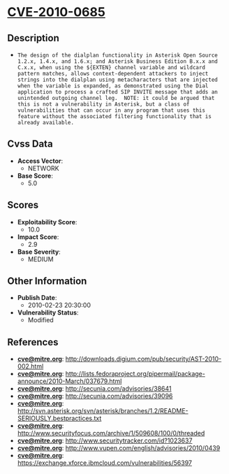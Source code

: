 
# [CVE-2010-0685](http://downloads.digium.com/pub/security/AST-2010-002.html)

## Description

- `The design of the dialplan functionality in Asterisk Open Source 1.2.x, 1.4.x, and 1.6.x; and Asterisk Business Edition B.x.x and C.x.x, when using the ${EXTEN} channel variable and wildcard pattern matches, allows context-dependent attackers to inject strings into the dialplan using metacharacters that are injected when the variable is expanded, as demonstrated using the Dial application to process a crafted SIP INVITE message that adds an unintended outgoing channel leg.  NOTE: it could be argued that this is not a vulnerability in Asterisk, but a class of vulnerabilities that can occur in any program that uses this feature without the associated filtering functionality that is already available.`

## Cvss Data

- **Access Vector**:
  - NETWORK
- **Base Score**:
  - 5.0

## Scores

- **Exploitability Score**:
  - 10.0
- **Impact Score**:
  - 2.9
- **Base Severity**:
  - MEDIUM

## Other Information

- **Publish Date**:
  - 2010-02-23 20:30:00
- **Vulnerability Status**:
  - Modified

## References

- **cve@mitre.org**: http://downloads.digium.com/pub/security/AST-2010-002.html
- **cve@mitre.org**: http://lists.fedoraproject.org/pipermail/package-announce/2010-March/037679.html
- **cve@mitre.org**: http://secunia.com/advisories/38641
- **cve@mitre.org**: http://secunia.com/advisories/39096
- **cve@mitre.org**: http://svn.asterisk.org/svn/asterisk/branches/1.2/README-SERIOUSLY.bestpractices.txt
- **cve@mitre.org**: http://www.securityfocus.com/archive/1/509608/100/0/threaded
- **cve@mitre.org**: http://www.securitytracker.com/id?1023637
- **cve@mitre.org**: http://www.vupen.com/english/advisories/2010/0439
- **cve@mitre.org**: https://exchange.xforce.ibmcloud.com/vulnerabilities/56397
